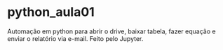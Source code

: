 # python_aula01
 Automação em python para abrir o drive, baixar tabela, fazer equação e enviar o relatório via e-mail.
 Feito pelo Jupyter.
